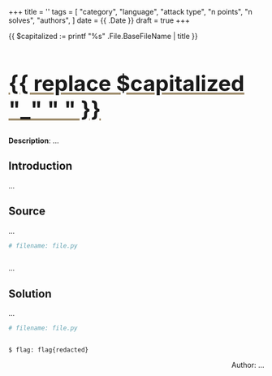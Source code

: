 +++
title = ''
tags = [
  "category",
  "language",
  "attack type",
  "n points",
  "n solves",
  "authors",
]
date = {{ .Date }}
draft = true
+++

{{ $capitalized := printf "%s" .File.BaseFileName | title }}

<h1 style='text-decoration: underline;text-decoration-color: #9e8c6c;font-size: 3em;'>{{ replace $capitalized "_" " " }}</h1>

**Description**: ...

## Introduction

...

## Source

...

```python
# filename: file.py



```

...

## Solution

...

```python
# filename: file.py



```

```stdout
$ flag: flag{redacted}
```
<p align='right'>Author: ... </p>

